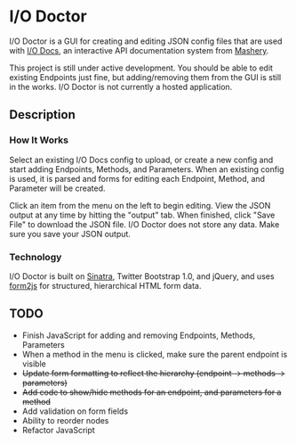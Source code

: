 I/O Doctor
==========

I/O Doctor is a GUI for creating and editing JSON config files that are used with [I/O Docs](https://github.com/mashery/iodocs), an interactive API documentation system from [Mashery](http://www.mashery.com).

This project is still under active development. You should be able to edit existing Endpoints just fine, but adding/removing them from the GUI is still in the works. I/O Doctor is not currently a hosted application.

Description
-----------
### How It Works

Select an existing I/O Docs config to upload, or create a new config and start adding Endpoints, Methods, and Parameters. When an existing config is used, it is parsed and forms for editing each Endpoint, Method, and Parameter will be created. 

Click an item from the menu on the left to begin editing. View the JSON output at any time by hitting the "output" tab. When finished, click "Save File" to download the JSON file. I/O Doctor does not store any data. Make sure you save your JSON output.

### Technology

I/O Doctor is built on [Sinatra](http://www.sinatrarb.com), Twitter Bootstrap 1.0, and jQuery, and uses [form2js](https://github.com/maxatwork/form2js) for structured, hierarchical HTML form data. 

TODO
----
* Finish JavaScript for adding and removing Endpoints, Methods, Parameters
* When a method in the menu is clicked, make sure the parent endpoint is visible
* <del>Update form formatting to reflect the hierarchy (endpoint -> methods -> parameters)</del>
* <del>Add code to show/hide methods for an endpoint, and parameters for a method</del>
* Add validation on form fields
* Ability to reorder nodes
* Refactor JavaScript
